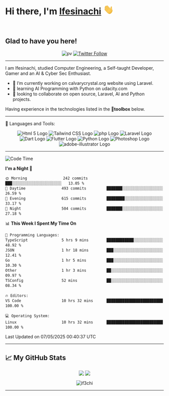 <h1 align="left">Hi there, I'm <a href="https://twitter.com/ifeabasi" target="_blank">Ifesinachi</a> <img
src="https://github.com/if3chi/if3chi/raw/main/img/Hi.gif" height="32" /></h1>
<br />


<h2>Glad to have you here!</h2> 

<div align="center">

![pv](https://pageview.vercel.app/?github_user=if3chi)
[![Twitter Follow](https://img.shields.io/twitter/follow/ifeabasi?label=Follow%20me%20on%20Twitter&style=social)](https://twitter.com/intent/follow?screen_name=ifeabasi)
<!-- ![GitHub last commit](https://img.shields.io/github/last-commit/if3chi/if3chi) -->

</div>

---


<!--
**if3chi/if3chi** is a ✨ _special_ ✨ repository because its `README.md` (this file) appears on your GitHub profile.

Here are some ideas to get you started:

- 🔭 I’m currently working on ...
- 🌱 I’m currently learning ...
- 👯 I’m looking to collaborate on ...
- 🤔 I’m looking for help with ...
- 💬 Ask me about ...
- 📫 How to reach me: ...
- 😄 Pronouns: ...
- ⚡ Fun fact: ...
-->

I am Ifesinachi, studied Computer Engineering, a Self-taught Developer, Gamer and an AI & Cyber Sec Enthusiast.

- 🔭 I’m currently working on calvarycrystal.org website using Laravel.
- 🌱 learning AI Programming with Python on udacity.com
- 🤝 looking to collaborate on open source, Laravel, AI and Python projects.
 
Having experience in the technologies listed in the 🧰**toolbox** below.

---

🧰 Languages and Tools:

<div align="center">
    <img src="https://cdn.worldvectorlogo.com/logos/html5-2.svg" alt="Html 5 Logo" width="50" height="50"/> 
    <img src="https://cdn.worldvectorlogo.com/logos/tailwind-css-2.svg" alt="Tailwind CSS Logo" width="50" height="50"/>
    <img src="https://cdn.worldvectorlogo.com/logos/php-1.svg" alt="php Logo" width="50" height="50"/>
    <img src="https://cdn.worldvectorlogo.com/logos/laravel-2.svg" alt="Laravel Logo" width="50" height="50"/>
    <img src="https://cdn.worldvectorlogo.com/logos/dart.svg" alt="Dart Logo" width="50" height="50"/>
    <img src="https://cdn.worldvectorlogo.com/logos/flutter-logo.svg" alt="Flutter Logo" width="50" height="50"/> 
    <img src="https://cdn.worldvectorlogo.com/logos/python-5.svg" alt="Python Logo" width="50" height="50"/>
    <img src="https://cdn.worldvectorlogo.com/logos/photoshop-cc-7.svg" alt="Photoshop Logo" width="50" height="50"/>
    <img src="https://cdn.worldvectorlogo.com/logos/adobe-illustrator-cc-2019.svg" alt="adobe-illustrator Logo" width="50" height="50"/>
</div>

---
<!--START_SECTION:waka-->
![Code Time](http://img.shields.io/badge/Code%20Time-1%2C674%20hrs%2022%20mins-blue)

**I'm a Night 🦉** 

```text
🌞 Morning                242 commits         ███░░░░░░░░░░░░░░░░░░░░░░   13.05 % 
🌆 Daytime                493 commits         ███████░░░░░░░░░░░░░░░░░░   26.59 % 
🌃 Evening                615 commits         ████████░░░░░░░░░░░░░░░░░   33.17 % 
🌙 Night                  504 commits         ███████░░░░░░░░░░░░░░░░░░   27.18 % 
```


📊 **This Week I Spent My Time On** 

```text
💬 Programming Languages: 
TypeScript               5 hrs 9 mins        ████████████░░░░░░░░░░░░░   48.92 % 
JSON                     1 hr 18 mins        ███░░░░░░░░░░░░░░░░░░░░░░   12.41 % 
Go                       1 hr 5 mins         ███░░░░░░░░░░░░░░░░░░░░░░   10.30 % 
Other                    1 hr 3 mins         ██░░░░░░░░░░░░░░░░░░░░░░░   09.97 % 
TSConfig                 52 mins             ██░░░░░░░░░░░░░░░░░░░░░░░   08.34 % 

🔥 Editors: 
VS Code                  10 hrs 32 mins      █████████████████████████   100.00 % 

💻 Operating System: 
Linux                    10 hrs 32 mins      █████████████████████████   100.00 % 
```


 Last Updated on 07/05/2025 00:40:37 UTC
<!--END_SECTION:waka-->

---

## &#x1f4c8; My GitHub Stats

<div align="center">
    <img align="center" src="https://github-readme-stats.vercel.app/api?username=if3chi&theme=radical&icon_color=d03e7c&show_icons=true0&hide=issues" />
    <img align="center" width="250" src="https://github-readme-stats.vercel.app/api/top-langs/?username=if3chi&hide=html,kotlin&theme=radical&show_owner=true&layout=default" />
    <p><img align="center" src="https://github-readme-streak-stats.herokuapp.com/?user=if3chi&theme=radical" alt="if3chi" /></p>
</div>

---